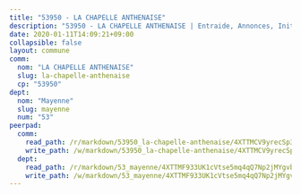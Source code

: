 ```yaml
---
title: "53950 - LA CHAPELLE ANTHENAISE"
description: "53950 - LA CHAPELLE ANTHENAISE | Entraide, Annonces, Initiatives"
date: 2020-01-11T14:09:21+09:00
collapsible: false
layout: commune
comm:
  nom: "LA CHAPELLE ANTHENAISE"
  slug: la-chapelle-anthenaise
  cp: "53950"
dept:
  nom: "Mayenne"
  slug: mayenne
  num: "53"
peerpad:
  comm:
    read_path: /r/markdown/53950_la-chapelle-anthenaise/4XTTMCV9yrecSp39LKsEeUX8GcpqsRyr7tdaqemd2cp7ozPUq
    write_path: /w/markdown/53950_la-chapelle-anthenaise/4XTTMCV9yrecSp39LKsEeUX8GcpqsRyr7tdaqemd2cp7ozPUq-K3TgUQceLhCcn5zE5LfrW4HFeiiKUBCbEhiUBEvayKbae51hQLEBqVnWgRhmKSjjsszfSD2qprBGRxWW6qmppz891Y9bFRxWzgnyyE12oZdimg5v3wVfeoFP49HrhxszYCz5K4NH
  dept:
    read_path: /r/markdown/53_mayenne/4XTTMF933UK1cVtse5mq4qQ7Np2jMYgvbp6qouY9MWyoeWY43
    write_path: /w/markdown/53_mayenne/4XTTMF933UK1cVtse5mq4qQ7Np2jMYgvbp6qouY9MWyoeWY43-K3TgUcgqTBNoSTxPqkZ94HV7ydPjBnvnBue9tEiK9jakhdXjxdo4Br4iK1oa2CDh4yEVWX1tFyjU9wvcKRuNLDocpAE5TJXkqSv2docSVtfLpqmkB6Zf1obqgGj7oAqY4ytCV5Es
---
```


